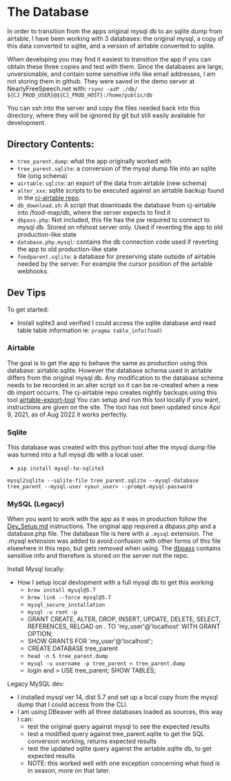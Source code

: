 # The Database

In order to transition from the apps original mysql db to an sqlite dump from airtable, I have been working with
3 databases: the original mysql, a copy of this data converted to sqlite, and a version of airtable converted to sqlite.

When developing you may find it easiest to transition the app if you can obtain these three copies and test with them.
Since the databases are large, unversionable, and contain some sensitive info like email addresses, I am not storing them in github.
They were saved in the demo server at NearlyFreeSpeech.net with: `rsync -azP ./db/ ${CJ_PROD_USER}@${CJ_PROD_HOST}:/home/public/db`

You can ssh into the server and copy the files needed back into this directory, where they will be ignored by git but still
easily available for development.

## Directory Contents:

- `tree_parent.dump`: what the app originally worked with
- `tree_parent.sqlite`: a conversion of the mysql dump file into an sqlite file (orig schema)
- `airtable.sqlite`: an export of the data from airtable (new schema)
- `alter_xxx`: sqlite scripts to be executed against an airtable backup found in the [cj-airtable repo](https://github.com/natomato/cj-airtable).
- `db_download.sh`: A script that downloads the database from cj-airtable into /food-map/db, where the server expects to find it
- `dbpass.php`: Not included, this file has the pw required to connect to mysql db. Stored on nfshost server only. Used if reverting the app to old production-like state
- `database.php.mysql`: contains the db connection code used if reverting the app to old production-like state
- `foodparent.sqlite`: a database for preserving state outside of airtable needed by the server. For example the cursor position of the airtable webhooks.

## Dev Tips

To get started: 
- Install sqlite3 and verified I could access the sqlite database and read table table information ie: `pragma table_info(food)`


### Airtable

The goal is to get the app to behave the same as production using this database: airtable.sqlite.
However the database schema used in airtable differs from the original mysql db.
Any modification to the database schema needs to be recorded in an alter script so it can be re-created when a new db import occurrs.
The cj-airtable repo creates nightly backups using this tool [airtable-export-tool](https://datasette.io/tools/airtable-export)
You can setup and run this tool locally if you want, instructions are given on the site.
The tool has not been updated since Apir 9, 2021, as of Aug 2022 it works perfectly.

### Sqlite

This database was created with this python tool after the mysql dump file was turned into a full mysql db with a local user.

  - `pip install mysql-to-sqlite3`

```
mysql2sqlite --sqlite-file tree_parent.sqlite --mysql-database tree_parent --mysql-user <your_user> --prompt-mysql-password
```
 
### MySQL (Legacy)

When you want to work with the app as it was in production follow the [Dev_Setup.md](../docs/Dev_Setup.md) instructions.
The original app required a dbpass.php and a database.php file. The database file is here with a `.mysql` extension.
The .mysql extension was added to avoid confusion with other forms of this file elsewhere in this repo, but gets
removed when using. The [dbpass](dbpass.php) contains sensitive info and therefore is stored on the server not the repo.

Install Mysql locally:
- How I setup local devlopment with a full mysql db to get this working
  - `brew install mysql@5.7`
  - `brew link --force mysql@5.7`
  - `mysql_secure_installation`
  - `mysql -u root -p`
  - GRANT CREATE, ALTER, DROP, INSERT, UPDATE, DELETE, SELECT, REFERENCES, RELOAD on *.* TO 'my_user'@'localhost' WITH GRANT OPTION;
  - SHOW GRANTS FOR 'my_user'@'localhost';
  - CREATE DATABASE tree_parent
  - `head -n 5 tree_parent.dump`
  - `mysql -u username -p tree_parent < tree_parent.dump`
  - login and > USE tree_parent; SHOW TABLES;

Legacy MySQL dev:
- I installed mysql ver 14, dist 5.7 and set up a local copy from the mysql dump that I could access from the CLI.
- I am using DBeaver with all three databases loaded as sources, this way I can:
  - test the original query against mysql to see the expected results
  - test a modified query against tree_parent.sqlite to get the SQL conversion working, returns expected results
  - test the updated sqlite query against the airtable.sqlite db, to get expected results
  - NOTE: this worked well with one exception concerning what food is in season, more on that later.





